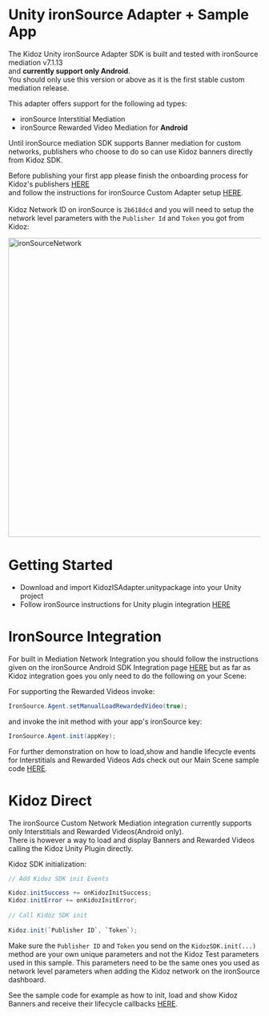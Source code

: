 # Unity ironSource Adapter + Sample App

The Kidoz Unity ironSource Adapter SDK is built and tested with ironSource mediation v7.1.13 <BR>and **currently support only Android**.<BR>
You should only use this version or above as it is the first stable custom mediation release.<BR>

This adapter offers support for the following ad types:

+ ironSource Interstitial Mediation 
+ ironSource Rewarded Video Mediation for **Android**
  
Until ironSource mediation SDK supports Banner mediation for custom networks, publishers who choose to do so can use Kidoz banners directly from Kidoz SDK.<BR>
  
Before publishing your first app please finish the onboarding process for Kidoz's publishers [HERE](http://accounts.kidoz.net/publishers/register?utm_source=&utm_content=&utm_campaign=&utm_medium=)  
and follow the instructions for ironSource Custom Adapter setup [HERE](https://developers.is.com/ironsource-mobile/general/custom-adapter-setup/).<BR><BR>
Kidoz Network ID on ironSource is `2b618dcd` and you will need to setup the network level parameters with the `Publisher Id` and `Token` you got from Kidoz:  
  
  <img width="598" alt="ironSourceNetwork" src="https://user-images.githubusercontent.com/86282008/149078934-107106f0-a526-45bc-9c93-8ca53d5bf3cc.png">

Getting Started
=================================

- Download and import KidozISAdapter.unitypackage into your Unity project
- Follow ironSource instructions for Unity plugin integration [HERE](https://developers.is.com/ironsource-mobile/unity/unity-plugin)
  
IronSource Integration
=================================
  
For built in Mediation Network Integration you should follow the instructions given on the ironSource Android SDK Integration page [HERE](https://developers.is.com/ironsource-mobile/unity/mediation-networks-unity) but as far as Kidoz integration goes you only need to do the following on your Scene:
  
For supporting the Rewarded Videos invoke:
```c#
IronSource.Agent.setManualLoadRewardedVideo(true);
```
and invoke the init method with your app's ironSource key:
```c#  
IronSource.Agent.init(appKey);
```
For further demonstration on how to load,show and handle lifecycle events for Interstitials and Rewarded Videos Ads check out our Main Scene sample code [HERE](https://github.com/Kidoz-SDK/unity-ironsource-adapter/blob/main/Assets/DemoScene/MainSceneScript.cs).
  
Kidoz Direct
=================================
  
The ironSource Custom Network Mediation integration currently supports only Interstitials and Rewarded Videos(Android only).<BR>
There is however a way to load and display Banners and Rewarded Videos calling the Kidoz Unity Plugin directly.
  
Kidoz SDK initialization:
  
```c#
// Add Kidoz SDK init Events

Kidoz.initSuccess += onKidozInitSuccess;
Kidoz.initError += onKidozInitError;  
  
// Call Kidoz SDK init
  
Kidoz.init(`Publisher ID`, `Token`);
```
  
Make sure the `Publisher ID` and `Token` you send on the `KidozSDK.init(...)` method are your own unique parameters and not the Kidoz Test parameters used in this sample. This parameters need to be the same ones you used as network level parameters when adding the Kidoz network on the ironSource dashboard.<BR>

See the sample code for example as how to init, load and show Kidoz Banners and receive their lifecycle callbacks [HERE](https://github.com/Kidoz-SDK/unity-ironsource-adapter/blob/main/Assets/DemoScene/MainSceneScript.cs).
  
  

